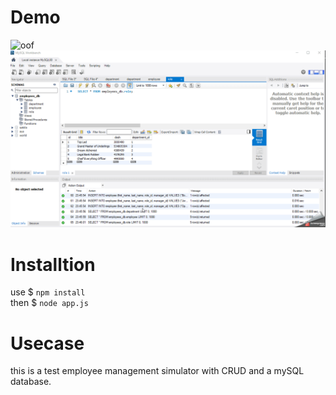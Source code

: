 # Demo
![oof](manage.gif)
![oof](manage2.gif)

# Installtion
use $ `npm install`
<br>
then $ `node app.js`

# Usecase
this is a test employee management simulator with CRUD and a mySQL database.
